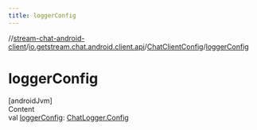 ```yaml
---
title: loggerConfig
---
```

//[stream-chat-android-client](../../../index.md)/[io.getstream.chat.android.client.api](../index.md)/[ChatClientConfig](index.md)/[loggerConfig](loggerConfig.md)



# loggerConfig  
[androidJvm]  
Content  
val [loggerConfig](loggerConfig.md): [ChatLogger.Config](../../io.getstream.chat.android.client.logger/ChatLogger/Config/index.md)  



